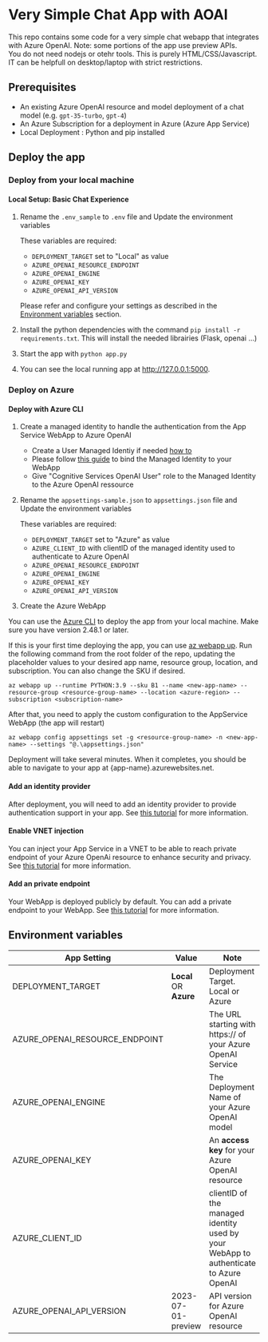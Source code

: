 # Very Simple Chat App with AOAI

This repo contains some code for a very simple chat webapp that integrates with Azure OpenAI. Note: some portions of the app use preview APIs.  
You do not need nodejs or otehr tools. This is purely HTML/CSS/Javascript. IT can be helpfull on desktop/laptop with strict restrictions.

## Prerequisites
- An existing Azure OpenAI resource and model deployment of a chat model (e.g. `gpt-35-turbo`, `gpt-4`)
- An Azure Subscription for a deployment in Azure (Azure App Service)
- Local Deployment : Python and pip installed

## Deploy the app

### Deploy from your local machine

#### Local Setup: Basic Chat Experience
1. Rename the `.env_sample` to `.env` file and Update the environment variables
    
    These variables are required:
    - `DEPLOYMENT_TARGET` set to "Local" as value
    - `AZURE_OPENAI_RESOURCE_ENDPOINT`
    - `AZURE_OPENAI_ENGINE`
    - `AZURE_OPENAI_KEY`
    - `AZURE_OPENAI_API_VERSION`

    Please refer and configure your settings as described in the [Environment variables](#environment-variables) section.

2. Install the python dependencies with the command `pip install -r requirements.txt`. This will install the needed librairies (Flask, openai ...)

3. Start the app with `python app.py`

4. You can see the local running app at http://127.0.0.1:5000.

### Deploy on Azure

#### Deploy with Azure CLI

1. Create a managed identity to handle the authentication from the App Service WebApp to Azure OpenAI
    - Create a User Managed Identiy if needed [how to](https://learn.microsoft.com/en-us/entra/identity/managed-identities-azure-resources/how-manage-user-assigned-managed-identities?pivots=identity-mi-methods-azp)
    - Please follow [this guide](https://learn.microsoft.com/en-us/azure/app-service/overview-managed-identity?tabs=portal%2Chttp#add-a-user-assigned-identity) to bind the Managed Identity to your WebApp 
    - Give "Cognitive Services OpenAI User" role to the Managed Identity to the Azure OpenAI ressource 

2. Rename the `appsettings-sample.json` to `appsettings.json` file and Update the environment variables
    
    These variables are required:
    - `DEPLOYMENT_TARGET` set to "Azure" as value
    - `AZURE_CLIENT_ID` with clientID of the managed identity used to authenticate to Azure OpenAI
    - `AZURE_OPENAI_RESOURCE_ENDPOINT`
    - `AZURE_OPENAI_ENGINE`
    - `AZURE_OPENAI_KEY`
    - `AZURE_OPENAI_API_VERSION`

3. Create the Azure WebApp

You can use the [Azure CLI](https://learn.microsoft.com/en-us/cli/azure/install-azure-cli) to deploy the app from your local machine. Make sure you have version 2.48.1 or later.

If this is your first time deploying the app, you can use [az webapp up](https://learn.microsoft.com/en-us/cli/azure/webapp?view=azure-cli-latest#az-webapp-up). Run the following command from the root folder of the repo, updating the placeholder values to your desired app name, resource group, location, and subscription. You can also change the SKU if desired.

`az webapp up --runtime PYTHON:3.9 --sku B1 --name <new-app-name> --resource-group <resource-group-name> --location <azure-region> --subscription <subscription-name>`

After that, you need to apply the custom configuration to the AppService WebApp (the app will restart)

`az webapp config appsettings set -g <resource-group-name> -n <new-app-name> --settings "@.\appsettings.json"`

Deployment will take several minutes. When it completes, you should be able to navigate to your app at {app-name}.azurewebsites.net.

#### Add an identity provider

After deployment, you will need to add an identity provider to provide authentication support in your app. See [this tutorial](https://learn.microsoft.com/en-us/azure/app-service/scenario-secure-app-authentication-app-service) for more information.

#### Enable VNET injection

You can inject your App Service in a VNET to be able to reach private endpoint of your Azure OpenAi resource to enhance security and privacy.
See [this tutorial](https://learn.microsoft.com/en-us/azure/app-service/configure-vnet-integration-enable) for more information.

#### Add an private endpoint

Your WebApp is deployed publicly by default. You can add a private endpoint to your WebApp. See [this tutorial](https://learn.microsoft.com/en-us/azure/app-service/overview-private-endpoint) for more information.

## Environment variables

| App Setting | Value | Note |
| --- | --- | ------------- |
|DEPLOYMENT_TARGET|**Local** OR **Azure**|Deployment Target. Local or Azure|
|AZURE_OPENAI_RESOURCE_ENDPOINT||The URL starting with https:// of your Azure OpenAI Service| 
|AZURE_OPENAI_ENGINE||The Deployment Name of your Azure OpenAI model|
|AZURE_OPENAI_KEY||An **access key** for your Azure OpenAI resource|
|AZURE_CLIENT_ID||clientID of the managed identity used by your WebApp to authenticate to Azure OpenAI|
|AZURE_OPENAI_API_VERSION|2023-07-01-preview|API version for Azure OpenAI resource|
